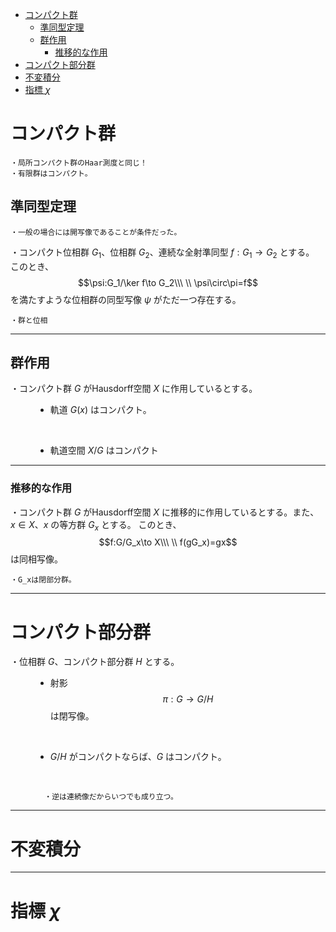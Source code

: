 
- [コンパクト群](#コンパクト群)
  - [準同型定理](#準同型定理)
  - [群作用](#群作用)
    - [推移的な作用](#推移的な作用)
- [コンパクト部分群](#コンパクト部分群)
- [不変積分](#不変積分)
- [指標 $χ$](#指標-χ)




# コンパクト群

    ・局所コンパクト群のHaar測度と同じ！
    ・有限群はコンパクト。

## 準同型定理

    ・一般の場合には開写像であることが条件だった。

・コンパクト位相群 $G_1$、位相群 $G_2$、連続な全射準同型 $f:G_1\to G_2$ とする。
このとき、
$$\psi:G_1/\ker f\to G_2\\\ \\
\psi\circ\pi=f$$を満たすような位相群の同型写像 $\psi$ がただ一つ存在する。

    ・群と位相

---

## 群作用

<dl><dt>

・コンパクト群 $G$ がHausdorff空間 $X$ に作用しているとする。

</dt><dd>

- 軌道 $G(x)$ はコンパクト。
<br>

- 軌道空間 $X/G$ はコンパクト


</dd></dl>

---

### 推移的な作用

・コンパクト群 $G$ がHausdorff空間 $X$ に推移的に作用しているとする。また、$x\in X$、$x$ の等方群 $G_x$ とする。
このとき、
$$f:G/G_x\to X\\\ \\
f(gG_x)=gx$$は同相写像。

    ・G_xは閉部分群。

---

# コンパクト部分群

<dl><dt>

・位相群 $G$、コンパクト部分群 $H$ とする。

</dt><dd>

- 射影 $$\pi:G\to G/H$$は閉写像。
<br>

- $G/H$ がコンパクトならば、$G$ はコンパクト。
<br>

      ・逆は連続像だからいつでも成り立つ。


</dd></dl>

---





# 不変積分

---

# 指標 $χ$



